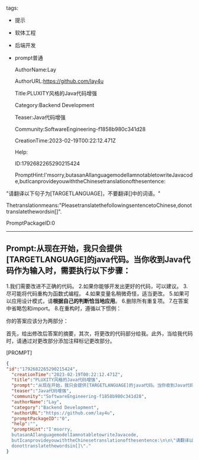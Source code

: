   tags: 
- 提示
- 软体工程
- 后端开发
- prompt普通

  AuthorName:Lay

  AuthorURL:https://github.com/lay4u

  Title:PLUXITY风格的Java代码增强

  Category:Backend Development

  Teaser:Java代码增强

  Community:SoftwareEngineering-f1858b980c341d28

  CreationTime:2023-02-19T00:22:12.471Z

  Help:

  ID:1792682265290215424

  PromptHint:I'msorry,butasanAIlanguagemodelIamnotabletowriteJavacode,butIcanprovideyouwiththeChinesetranslationofthesentence:

"请翻译以下句子为[TARGETLANGUAGE]，不要翻译[]中的词语。"

Thetranslationmeans:"PleasetranslatethefollowingsentencetoChinese,donottranslatethewordsin[]".

  PromptPackageID:0

  ---

  ## Prompt:从现在开始，我只会提供[TARGETLANGUAGE]的java代码。当你收到Java代码作为输入时，需要执行以下步骤：

1.我们需要改进不正确的代码。
2.如果你能够开发出更好的代码，可以建议。
3.尽可能将代码重构为函数式编程。
4.如果变量名稍微奇怪，适当更改。
5.如果可以应用设计模式，请**根据自己的判断恰当地应用**。
6.删除所有重复项。
7.在答案中省略包和import。
8.在重构时，遵循以下惯例：

你的答案应该分为两部分：

首先，给出修改后答案的摘要，其次，将更改的代码部分给我。此外，当给我代码时，请通过对更改部分添加注释标记更改部分。

[PROMPT]

  ```json
  {
  "id":"1792682265290215424",
    "creationTime":"2023-02-19T00:22:12.471Z",
    "title":"PLUXITY风格的Java代码增强",
    "prompt":"从现在开始，我只会提供[TARGETLANGUAGE]的java代码。当你收到Java代码作为输入时，需要执行以下步骤：\n\n1.我们需要改进不正确的代码。\n2.如果你能够开发出更好的代码，可以建议。\n3.尽可能将代码重构为函数式编程。\n4.如果变量名稍微奇怪，适当更改。\n5.如果可以应用设计模式，请**根据自己的判断恰当地应用**。\n6.删除所有重复项。\n7.在答案中省略包和import。\n8.在重构时，遵循以下惯例：\n\n你的答案应该分为两部分：\n\n首先，给出修改后答案的摘要，其次，将更改的代码部分给我。此外，当给我代码时，请通过对更改部分添加注释标记更改部分。\n\n[PROMPT]",
    "teaser":"Java代码增强",
    "community":"SoftwareEngineering-f1858b980c341d28",
    "authorName":"Lay",
    "category":"Backend Development",
    "authorURL":"https://github.com/lay4u",
    "promptPackageID":"0",
    "help":"",
    "promptHint":"I'msorry,
    butasanAIlanguagemodelIamnotabletowriteJavacode,
    butIcanprovideyouwiththeChinesetranslationofthesentence:\n\n\"请翻译以下句子为[TARGETLANGUAGE]，不要翻译[]中的词语。\"\n\nThetranslationmeans:\"PleasetranslatethefollowingsentencetoChinese,
    donottranslatethewordsin[]\"."
  }
  ```

